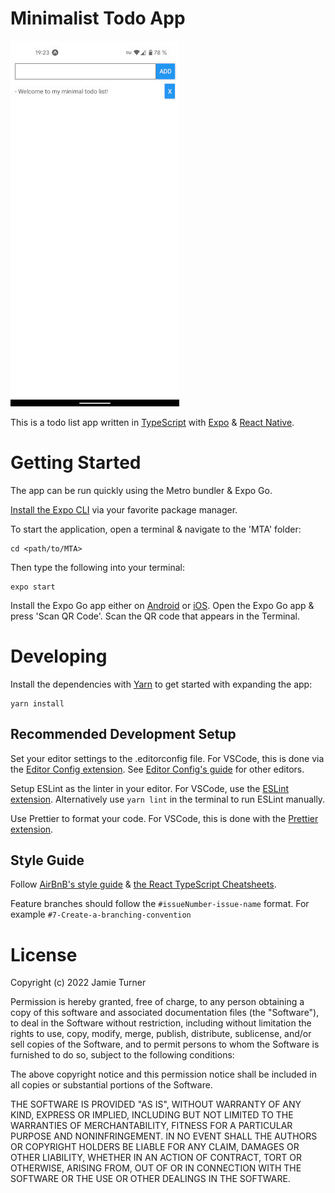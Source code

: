 # Minimalist Todo App

<div><img src="https://raw.githubusercontent.com/rezbyte/MTA/main/assets/images/screenshot.jpg"></img></div>

This is a todo list app written in [TypeScript](https://www.typescriptlang.org/) with [Expo](https://docs.expo.dev/) & [React Native](https://reactnative.dev/).

# Getting Started

The app can be run quickly using the Metro bundler & Expo Go.

[Install the Expo CLI](https://docs.expo.dev/get-started/installation/) via your favorite package manager.

To start the application, open a terminal & navigate to the 'MTA' folder:

```
cd <path/to/MTA>
```

Then type the following into your terminal:

```
expo start
```

Install the Expo Go app either on [Android](https://play.google.com/store/apps/details?id=host.exp.exponent) or [iOS](https://itunes.com/apps/exponent).
Open the Expo Go app & press 'Scan QR Code'.
Scan the QR code that appears in the Terminal.

# Developing

Install the dependencies with [Yarn](https://yarnpkg.com/) to get started with expanding the app:

```
yarn install
```

## Recommended Development Setup

Set your editor settings to the .editorconfig file.
For VSCode, this is done via the [Editor Config extension](https://marketplace.visualstudio.com/items?itemName=EditorConfig.EditorConfig).
See [Editor Config's guide](https://editorconfig.org/#pre-installed) for other editors.

Setup ESLint as the linter in your editor.
For VSCode, use the [ESLint extension]().
Alternatively use `yarn lint` in the terminal to run ESLint manually.

Use Prettier to format your code.
For VSCode, this is done with the [Prettier extension]().

## Style Guide

Follow [AirBnB's style guide](https://airbnb.io/javascript/react/) & [the React TypeScript Cheatsheets](https://react-typescript-cheatsheet.netlify.app/docs/basic/getting-started/basic_type_example).

Feature branches should follow the `#issueNumber-issue-name` format.
For example `#7-Create-a-branching-convention`

# License

Copyright (c) 2022 Jamie Turner

Permission is hereby granted, free of charge, to any person obtaining a copy
of this software and associated documentation files (the "Software"), to deal
in the Software without restriction, including without limitation the rights
to use, copy, modify, merge, publish, distribute, sublicense, and/or sell
copies of the Software, and to permit persons to whom the Software is
furnished to do so, subject to the following conditions:

The above copyright notice and this permission notice shall be included in all
copies or substantial portions of the Software.

THE SOFTWARE IS PROVIDED "AS IS", WITHOUT WARRANTY OF ANY KIND, EXPRESS OR
IMPLIED, INCLUDING BUT NOT LIMITED TO THE WARRANTIES OF MERCHANTABILITY,
FITNESS FOR A PARTICULAR PURPOSE AND NONINFRINGEMENT. IN NO EVENT SHALL THE
AUTHORS OR COPYRIGHT HOLDERS BE LIABLE FOR ANY CLAIM, DAMAGES OR OTHER
LIABILITY, WHETHER IN AN ACTION OF CONTRACT, TORT OR OTHERWISE, ARISING FROM,
OUT OF OR IN CONNECTION WITH THE SOFTWARE OR THE USE OR OTHER DEALINGS IN THE
SOFTWARE.

